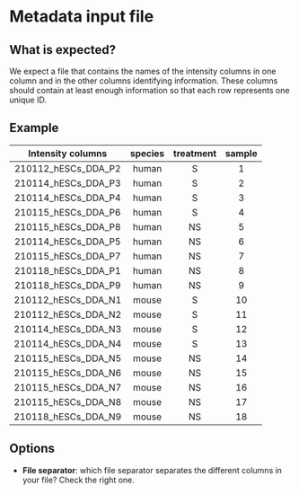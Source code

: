 Metadata input file
======================

What is expected?
------------------------

We expect a file that contains the names of the intensity columns in one column and in the other columns identifying information. These columns should contain at least enough information so that each row represents one unique ID.


Example 
-----------

| Intensity   columns 	|   species 	  |   treatment     	|   sample 	  |
|:-------------------:	|:-------:	|:---------:	|:------:	|
| 210112_hESCs_DDA_P2 	|  human  	|     S     	|    1   	|
| 210114_hESCs_DDA_P3 	|  human  	|     S     	|    2   	|
| 210114_hESCs_DDA_P4 	|  human  	|     S     	|    3   	|
| 210115_hESCs_DDA_P6 	|  human  	|     S     	|    4   	|
| 210115_hESCs_DDA_P8 	|  human  	|     NS     	|    5   	|
| 210114_hESCs_DDA_P5 	|  human  	|     NS     	|    6   	|
| 210115_hESCs_DDA_P7 	|  human  	|     NS     	|    7   	|
| 210118_hESCs_DDA_P1 	|  human  	|     NS     	|    8   	|
| 210118_hESCs_DDA_P9 	|  human  	|     NS     	|    9   	|
| 210112_hESCs_DDA_N1 	|  mouse  	|     S     	|   10   	|
| 210112_hESCs_DDA_N2 	|  mouse  	|     S     	|   11   	|
| 210114_hESCs_DDA_N3 	|  mouse  	|     S     	|   12   	|
| 210114_hESCs_DDA_N4 	|  mouse  	|     S     	|   13   	|
| 210115_hESCs_DDA_N5 	|  mouse  	|     NS     	|   14   	|
| 210115_hESCs_DDA_N6 	|  mouse  	|     NS     	|   15   	|
| 210115_hESCs_DDA_N7 	|  mouse  	|     NS     	|   16   	|
| 210115_hESCs_DDA_N8 	|  mouse  	|     NS     	|   17   	|
| 210118_hESCs_DDA_N9 	|  mouse  	|     NS     	|   18   	|

Options 
---------

- **File separator**: which file separator separates the different columns in your file? Check the right one.